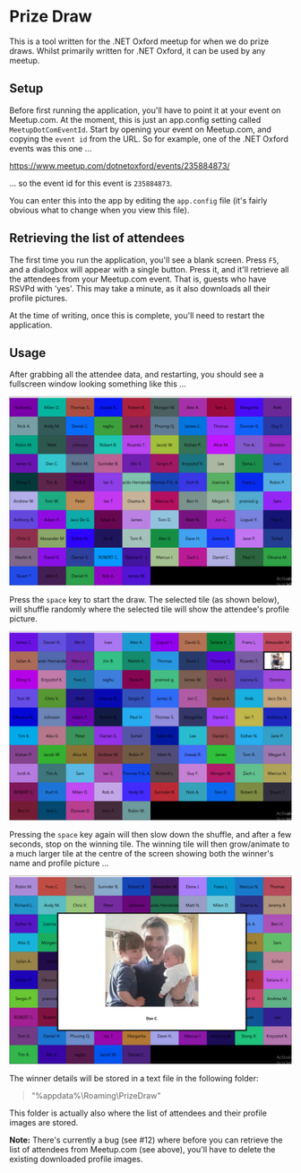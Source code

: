 # Prize Draw

This is a tool written for the .NET Oxford meetup for when we do prize draws. Whilst primarily written for .NET Oxford, it can be used by any meetup.

## Setup

Before first running the application, you'll have to point it at your event on Meetup.com. At the moment, this is just an app.config setting called `MeetupDotComEventId`. Start by opening your event on Meetup.com, and copying the `event id` from the URL. So for example, one of the .NET Oxford events was this one ...

https://www.meetup.com/dotnetoxford/events/235884873/

... so the event id for this event is `235884873`.

You can enter this into the app by editing the `app.config` file (it's fairly obvious what to change when you view this file).

## Retrieving the list of attendees

The first time you run the application, you'll see a blank screen. Press `F5`, and a dialogbox will appear with a single button. Press it, and it'll retrieve all the attendees from your Meetup.com event. That is, guests who have RSVPd with 'yes'. This may take a minute, as it also downloads all their profile pictures.

At the time of writing, once this is complete, you'll need to restart the application.

## Usage

After grabbing all the attendee data, and restarting, you should see a fullscreen window looking something like this ...

![screenshot1](Screenshots/PrizeDrawScreenshot.png)

Press the `space` key to start the draw. The selected tile (as shown below), will shuffle randomly where the selected tile will show the attendee's profile picture.

![screenshot2](Screenshots/PrizeDrawScreenshot2.png)

Pressing the `space` key again will then slow down the shuffle, and after a few seconds, stop on the winning tile. The winning tile will then grow/animate to a much larger tile at the centre of the screen showing both the winner's name and profile picture ...

![screenshot3](Screenshots/PrizeDrawScreenshot3.png)

The winner details will be stored in a text file in the following folder:

> "%appdata%\Roaming\PrizeDraw"

This folder is actually also where the list of attendees and their profile images are stored.

**Note:** There's currently a bug (see #12) where before you can retrieve the list of attendees from Meetup.com (see above), you'll have to delete the existing downloaded profile images.
